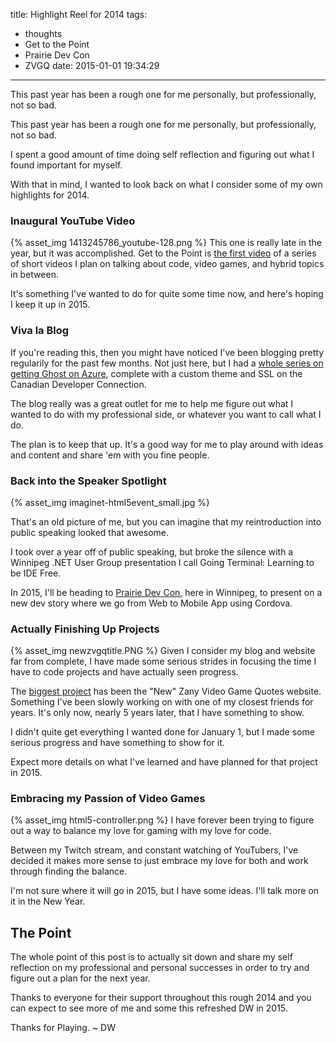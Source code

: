title: Highlight Reel for 2014
tags:
  - thoughts
  - Get to the Point
  - Prairie Dev Con
  - ZVGQ
date: 2015-01-01 19:34:29
---
This past year has been a rough one for me personally, but professionally, not so bad. 
<!-- more -->

This past year has been a rough one for me personally, but professionally, not so bad. 

I spent a good amount of time doing self reflection and figuring out what I found important for myself.

With that in mind, I wanted to look back on what I consider some of my own highlights for 2014.

### Inaugural YouTube Video

{% asset_img 1413245786_youtube-128.png %}
This one is really late in the year, but it was accomplished. Get to the Point is [the first video](http://youtu.be/M5OQchl9bQA) of a series of short videos I plan on talking about code, video games, and hybrid topics in between.

It's something I've wanted to do for quite some time now, and here's hoping I keep it up in 2015.

### Viva la Blog

If you're reading this, then you might have noticed I've been blogging pretty regularily for the past few months. Not just here, but I had a [whole series on getting Ghost on Azure](http://d.wes.st/1yroBzI), complete with a custom theme and SSL on the Canadian Developer Connection.

The blog really was a great outlet for me to help me figure out what I wanted to do with my professional side, or whatever you want to call what I do.

The plan is to keep that up. It's a good way for me to play around with ideas and content and share 'em with you fine people.

### Back into the Speaker Spotlight

{% asset_img imaginet-html5event_small.jpg %}

That's an old picture of me, but you can imagine that my reintroduction into public speaking looked that awesome.

I took over a year off of public speaking, but broke the silence with a Winnipeg .NET User Group presentation I call Going Terminal: Learning to be IDE Free.

In 2015, I'll be heading to [Prairie Dev Con](http://www.prairiedevcon.com/), here in Winnipeg, to present on a new dev story where we go from Web to Mobile App using Cordova.

### Actually Finishing Up Projects

{% asset_img newzvgqtitle.PNG %}
Given I consider my blog and website far from complete, I have made some serious strides in focusing the time I have to code projects and have actually seen progress.

The [biggest project](https://github.com/zvgq/zvgq) has been the "New" Zany Video Game Quotes website. Something I've been slowly working on with one of my closest friends for years. It's only now, nearly 5 years later, that I have something to show.

I didn't quite get everything I wanted done for January 1, but I made some serious progress and have something to show for it.

Expect more details on what I've learned and have planned for that project in 2015.

### Embracing my Passion of Video Games

{% asset_img html5-controller.png %}
I have forever been trying to figure out a way to balance my love for gaming with my love for code.

Between my Twitch stream, and constant watching of YouTubers, I've decided it makes more sense to just embrace my love for both and work through finding the balance.

I'm not sure where it will go in 2015, but I have some ideas. I'll talk more on it in the New Year.

## The Point

The whole point of this post is to actually sit down and share my self reflection on my professional and personal successes in order to try and figure out a plan for the next year.

Thanks to everyone for their support throughout this rough 2014 and you can expect to see more of me and some this refreshed DW in 2015.

Thanks for Playing. ~ DW